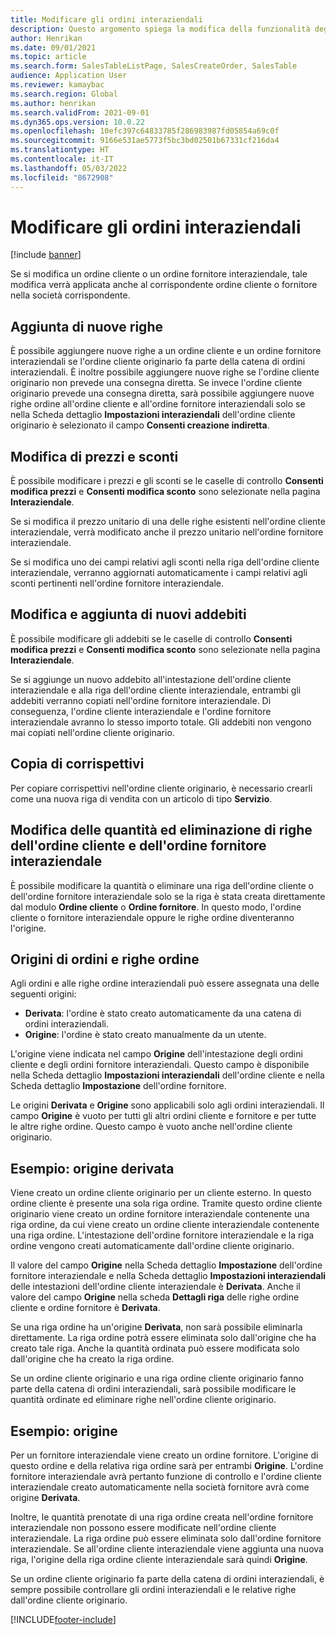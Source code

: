 ```yaml
---
title: Modificare gli ordini interaziendali
description: Questo argomento spiega la modifica della funzionalità degli ordini interaziendali
author: Henrikan
ms.date: 09/01/2021
ms.topic: article
ms.search.form: SalesTableListPage, SalesCreateOrder, SalesTable
audience: Application User
ms.reviewer: kamaybac
ms.search.region: Global
ms.author: henrikan
ms.search.validFrom: 2021-09-01
ms.dyn365.ops.version: 10.0.22
ms.openlocfilehash: 10efc397c64833785f286983987fd05854a69c0f
ms.sourcegitcommit: 9166e531ae5773f5bc3bd02501b67331cf216da4
ms.translationtype: HT
ms.contentlocale: it-IT
ms.lasthandoff: 05/03/2022
ms.locfileid: "8672908"
---
```

# <a name="change-intercompany-orders"></a>Modificare gli ordini interaziendali

[!include [banner](../../includes/banner.md)]

Se si modifica un ordine cliente o un ordine fornitore interaziendale, tale modifica verrà applicata anche al corrispondente ordine cliente o fornitore nella società corrispondente.

## <a name="adding-new-lines"></a>Aggiunta di nuove righe

È possibile aggiungere nuove righe a un ordine cliente e un ordine fornitore interaziendali se l'ordine cliente originario fa parte della catena di ordini interaziendali. È inoltre possibile aggiungere nuove righe se l'ordine cliente originario non prevede una consegna diretta. Se invece l'ordine cliente originario prevede una consegna diretta, sarà possibile aggiungere nuove righe ordine all'ordine cliente e all'ordine fornitore interaziendali solo se nella Scheda dettaglio **Impostazioni interaziendali** dell'ordine cliente originario è selezionato il campo **Consenti creazione indiretta**.

## <a name="changing-prices-and-discounts"></a>Modifica di prezzi e sconti

È possibile modificare i prezzi e gli sconti se le caselle di controllo **Consenti modifica prezzi** e **Consenti modifica sconto** sono selezionate nella pagina **Interaziendale**.

Se si modifica il prezzo unitario di una delle righe esistenti nell'ordine cliente interaziendale, verrà modificato anche il prezzo unitario nell'ordine fornitore interaziendale.

Se si modifica uno dei campi relativi agli sconti nella riga dell'ordine cliente interaziendale, verranno aggiornati automaticamente i campi relativi agli sconti pertinenti nell'ordine fornitore interaziendale.

## <a name="changing-and-adding-new-charges"></a>Modifica e aggiunta di nuovi addebiti

È possibile modificare gli addebiti se le caselle di controllo **Consenti modifica prezzi** e **Consenti modifica sconto** sono selezionate nella pagina **Interaziendale**.

Se si aggiunge un nuovo addebito all'intestazione dell'ordine cliente interaziendale e alla riga dell'ordine cliente interaziendale, entrambi gli addebiti verranno copiati nell'ordine fornitore interaziendale. Di conseguenza, l'ordine cliente interaziendale e l'ordine fornitore interaziendale avranno lo stesso importo totale. Gli addebiti non vengono mai copiati nell'ordine cliente originario.

## <a name="copying-a-fee"></a>Copia di corrispettivi

Per copiare corrispettivi nell'ordine cliente originario, è necessario crearli come una nuova riga di vendita con un articolo di tipo **Servizio**.

## <a name="changing-quantities-and-deleting-intercompany-purchases-and-sales-order-lines"></a>Modifica delle quantità ed eliminazione di righe dell'ordine cliente e dell'ordine fornitore interaziendale

È possibile modificare la quantità o eliminare una riga dell'ordine cliente o dell'ordine fornitore interaziendale solo se la riga è stata creata direttamente dal modulo **Ordine cliente** o **Ordine fornitore**. In questo modo, l'ordine cliente o fornitore interaziendale oppure le righe ordine diventeranno l'origine.

## <a name="origins-of-orders-and-order-lines"></a>Origini di ordini e righe ordine

Agli ordini e alle righe ordine interaziendali può essere assegnata una delle seguenti origini:

- **Derivata**: l'ordine è stato creato automaticamente da una catena di ordini interaziendali.
- **Origine**: l'ordine è stato creato manualmente da un utente.

L'origine viene indicata nel campo **Origine** dell'intestazione degli ordini cliente e degli ordini fornitore interaziendali. Questo campo è disponibile nella Scheda dettaglio **Impostazioni interaziendali** dell'ordine cliente e nella Scheda dettaglio **Impostazione** dell'ordine fornitore.

Le origini **Derivata** e **Origine** sono applicabili solo agli ordini interaziendali. Il campo **Origine** è vuoto per tutti gli altri ordini cliente e fornitore e per tutte le altre righe ordine. Questo campo è vuoto anche nell'ordine cliente originario.

## <a name="example-derived-origin"></a>Esempio: origine derivata

Viene creato un ordine cliente originario per un cliente esterno. In questo ordine cliente è presente una sola riga ordine. Tramite questo ordine cliente originario viene creato un ordine fornitore interaziendale contenente una riga ordine, da cui viene creato un ordine cliente interaziendale contenente una riga ordine. L'intestazione dell'ordine fornitore interaziendale e la riga ordine vengono creati automaticamente dall'ordine cliente originario.

Il valore del campo **Origine** nella Scheda dettaglio **Impostazione** dell'ordine fornitore interaziendale e nella Scheda dettaglio **Impostazioni interaziendali** delle intestazioni dell'ordine cliente interaziendale è **Derivata**. Anche il valore del campo **Origine** nella scheda **Dettagli riga** delle righe ordine cliente e ordine fornitore è **Derivata**.

Se una riga ordine ha un'origine **Derivata**, non sarà possibile eliminarla direttamente. La riga ordine potrà essere eliminata solo dall'origine che ha creato tale riga. Anche la quantità ordinata può essere modificata solo dall'origine che ha creato la riga ordine.

Se un ordine cliente originario e una riga ordine cliente originario fanno parte della catena di ordini interaziendali, sarà possibile modificare le quantità ordinate ed eliminare righe nell'ordine cliente originario.

## <a name="example-source-origin"></a>Esempio: origine

Per un fornitore interaziendale viene creato un ordine fornitore. L'origine di questo ordine e della relativa riga ordine sarà per entrambi **Origine**. L'ordine fornitore interaziendale avrà pertanto funzione di controllo e l'ordine cliente interaziendale creato automaticamente nella società fornitore avrà come origine **Derivata**.

Inoltre, le quantità prenotate di una riga ordine creata nell'ordine fornitore interaziendale non possono essere modificate nell'ordine cliente interaziendale. La riga ordine può essere eliminata solo dall'ordine fornitore interaziendale. Se all'ordine cliente interaziendale viene aggiunta una nuova riga, l'origine della riga ordine cliente interaziendale sarà quindi **Origine**.

Se un ordine cliente originario fa parte della catena di ordini interaziendali, è sempre possibile controllare gli ordini interaziendali e le relative righe dall'ordine cliente originario.

[!INCLUDE[footer-include](../../includes/footer-banner.md)]
